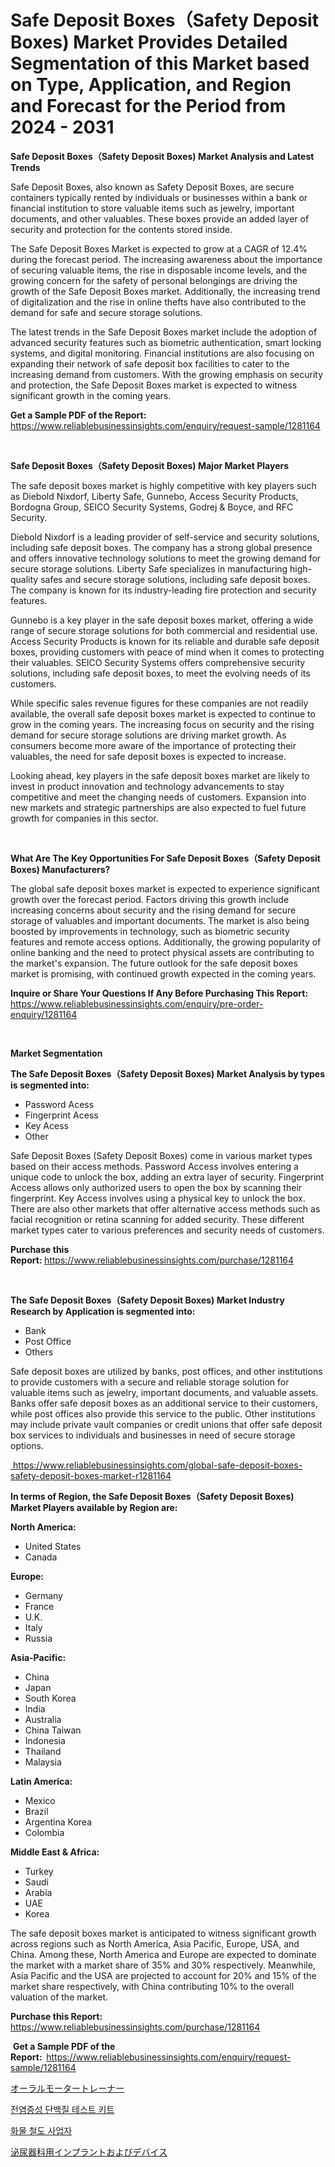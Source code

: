 <p><h1>Safe Deposit Boxes（Safety Deposit Boxes) Market Provides Detailed Segmentation of this Market based on Type, Application, and Region and Forecast for the Period from 2024 - 2031</h1></p><p><strong>Safe Deposit Boxes（Safety Deposit Boxes) Market Analysis and Latest Trends</strong></p>
<p><p>Safe Deposit Boxes, also known as Safety Deposit Boxes, are secure containers typically rented by individuals or businesses within a bank or financial institution to store valuable items such as jewelry, important documents, and other valuables. These boxes provide an added layer of security and protection for the contents stored inside.</p><p>The Safe Deposit Boxes Market is expected to grow at a CAGR of 12.4% during the forecast period. The increasing awareness about the importance of securing valuable items, the rise in disposable income levels, and the growing concern for the safety of personal belongings are driving the growth of the Safe Deposit Boxes market. Additionally, the increasing trend of digitalization and the rise in online thefts have also contributed to the demand for safe and secure storage solutions.</p><p>The latest trends in the Safe Deposit Boxes market include the adoption of advanced security features such as biometric authentication, smart locking systems, and digital monitoring. Financial institutions are also focusing on expanding their network of safe deposit box facilities to cater to the increasing demand from customers. With the growing emphasis on security and protection, the Safe Deposit Boxes market is expected to witness significant growth in the coming years.</p></p>
<p><strong>Get a Sample PDF of the Report:&nbsp;</strong> <a href="https://www.reliablebusinessinsights.com/enquiry/request-sample/1281164">https://www.reliablebusinessinsights.com/enquiry/request-sample/1281164</a></p>
<p>&nbsp;</p>
<p><strong>Safe Deposit Boxes（Safety Deposit Boxes) Major Market Players</strong></p>
<p><p>The safe deposit boxes market is highly competitive with key players such as Diebold Nixdorf, Liberty Safe, Gunnebo, Access Security Products, Bordogna Group, SEICO Security Systems, Godrej & Boyce, and RFC Security.</p><p>Diebold Nixdorf is a leading provider of self-service and security solutions, including safe deposit boxes. The company has a strong global presence and offers innovative technology solutions to meet the growing demand for secure storage solutions. Liberty Safe specializes in manufacturing high-quality safes and secure storage solutions, including safe deposit boxes. The company is known for its industry-leading fire protection and security features.</p><p>Gunnebo is a key player in the safe deposit boxes market, offering a wide range of secure storage solutions for both commercial and residential use. Access Security Products is known for its reliable and durable safe deposit boxes, providing customers with peace of mind when it comes to protecting their valuables. SEICO Security Systems offers comprehensive security solutions, including safe deposit boxes, to meet the evolving needs of its customers.</p><p>While specific sales revenue figures for these companies are not readily available, the overall safe deposit boxes market is expected to continue to grow in the coming years. The increasing focus on security and the rising demand for secure storage solutions are driving market growth. As consumers become more aware of the importance of protecting their valuables, the need for safe deposit boxes is expected to increase.</p><p>Looking ahead, key players in the safe deposit boxes market are likely to invest in product innovation and technology advancements to stay competitive and meet the changing needs of customers. Expansion into new markets and strategic partnerships are also expected to fuel future growth for companies in this sector.</p></p>
<p>&nbsp;</p>
<p><strong>What Are The Key Opportunities For Safe Deposit Boxes（Safety Deposit Boxes) Manufacturers?</strong></p>
<p><p>The global safe deposit boxes market is expected to experience significant growth over the forecast period. Factors driving this growth include increasing concerns about security and the rising demand for secure storage of valuables and important documents. The market is also being boosted by improvements in technology, such as biometric security features and remote access options. Additionally, the growing popularity of online banking and the need to protect physical assets are contributing to the market's expansion. The future outlook for the safe deposit boxes market is promising, with continued growth expected in the coming years.</p></p>
<p><strong>Inquire or Share Your Questions If Any Before Purchasing This Report:</strong> <a href="https://www.reliablebusinessinsights.com/enquiry/pre-order-enquiry/1281164">https://www.reliablebusinessinsights.com/enquiry/pre-order-enquiry/1281164</a></p>
<p>&nbsp;</p>
<p><strong>Market Segmentation</strong></p>
<p><strong>The Safe Deposit Boxes（Safety Deposit Boxes) Market Analysis by types is segmented into:</strong></p>
<p><ul><li>Password Acess</li><li>Fingerprint Acess</li><li>Key Acess</li><li>Other</li></ul></p>
<p><p>Safe Deposit Boxes (Safety Deposit Boxes) come in various market types based on their access methods. Password Access involves entering a unique code to unlock the box, adding an extra layer of security. Fingerprint Access allows only authorized users to open the box by scanning their fingerprint. Key Access involves using a physical key to unlock the box. There are also other markets that offer alternative access methods such as facial recognition or retina scanning for added security. These different market types cater to various preferences and security needs of customers.</p></p>
<p><strong>Purchase this Report:&nbsp;</strong><a href="https://www.reliablebusinessinsights.com/purchase/1281164">https://www.reliablebusinessinsights.com/purchase/1281164</a></p>
<p>&nbsp;</p>
<p><strong>The Safe Deposit Boxes（Safety Deposit Boxes) Market Industry Research by Application is segmented into:</strong></p>
<p><ul><li>Bank</li><li>Post Office</li><li>Others</li></ul></p>
<p><p>Safe deposit boxes are utilized by banks, post offices, and other institutions to provide customers with a secure and reliable storage solution for valuable items such as jewelry, important documents, and valuable assets. Banks offer safe deposit boxes as an additional service to their customers, while post offices also provide this service to the public. Other institutions may include private vault companies or credit unions that offer safe deposit box services to individuals and businesses in need of secure storage options.</p></p>
<p><a href="https://www.reliablebusinessinsights.com/global-safe-deposit-boxes-safety-deposit-boxes-market-r1281164">&nbsp;https://www.reliablebusinessinsights.com/global-safe-deposit-boxes-safety-deposit-boxes-market-r1281164</a></p>
<p><strong>In terms of Region, the Safe Deposit Boxes（Safety Deposit Boxes) Market Players available by Region are:</strong></p>
<p>
    <p> <strong> North America: </strong>
        <ul>
            <li>United States</li>
            <li>Canada</li>
        </ul>
        </p> 
    <p> <strong> Europe: </strong>
        <ul>
            <li>Germany</li>
            <li>France</li>
            <li>U.K.</li>
            <li>Italy</li>
            <li>Russia</li>
        </ul>
        </p> 
    <p> <strong> Asia-Pacific: </strong>
        <ul>
            <li>China</li>
            <li>Japan</li>
            <li>South Korea</li>
            <li>India</li>
            <li>Australia</li>
            <li>China Taiwan</li>
            <li>Indonesia</li>
            <li>Thailand</li>
            <li>Malaysia</li>
        </ul>
        </p> 
    <p> <strong> Latin America: </strong>
        <ul>
            <li>Mexico</li>
            <li>Brazil</li>
            <li>Argentina Korea</li>
            <li>Colombia</li>
        </ul>
        </p> 
    <p> <strong> Middle East & Africa: </strong>
        <ul>
            <li>Turkey</li>
            <li>Saudi</li>
            <li>Arabia</li>
            <li>UAE</li>
            <li>Korea</li>
        </ul>
    </p>
    </p>
<p><p>The safe deposit boxes market is anticipated to witness significant growth across regions such as North America, Asia Pacific, Europe, USA, and China. Among these, North America and Europe are expected to dominate the market with a market share of 35% and 30% respectively. Meanwhile, Asia Pacific and the USA are projected to account for 20% and 15% of the market share respectively, with China contributing 10% to the overall valuation of the market.</p></p>
<p><strong>Purchase this Report: </strong><a href="https://www.reliablebusinessinsights.com/purchase/1281164">https://www.reliablebusinessinsights.com/purchase/1281164</a></p>
<p>&nbsp;<strong>Get a Sample PDF of the Report:&nbsp;&nbsp;</strong><a href="https://www.reliablebusinessinsights.com/enquiry/request-sample/1281164">https://www.reliablebusinessinsights.com/enquiry/request-sample/1281164</a></p>
<p><strong></strong></p>
<p><p><a href="https://github.com/tanyaali3/Market-Research-Report-List-1/blob/main/294235898854.md">オーラルモータートレーナー</a></p><p><a href="https://github.com/vss5505pa7z1p/Market-Research-Report-List-2/blob/main/202557890284.md">전염증성 단백질 테스트 키트</a></p><p><a href="https://github.com/FelipeGrrady654556/Market-Research-Report-List-2/blob/main/497673090285.md">화물 철도 사업자</a></p><p><a href="https://github.com/DwightHuels1/Market-Research-Report-List-1/blob/main/971081298855.md">泌尿器科用インプラントおよびデバイス</a></p></p>